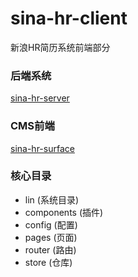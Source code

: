 # sina-hr-client
新浪HR简历系统前端部分

### 后端系统
[sina-hr-server](http://www.baidu.com)

### CMS前端
[sina-hr-surface]()

### 核心目录
* lin (系统目录)
* components (插件)
* config (配置)
* pages (页面)
* router (路由)
* store (仓库)
